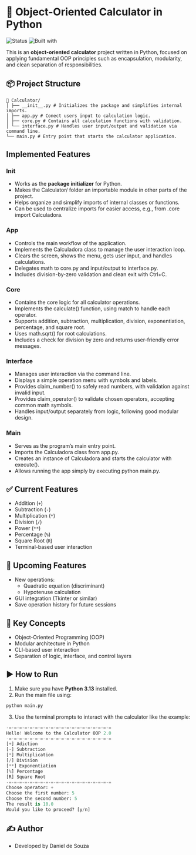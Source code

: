 
# 🧮 Object-Oriented Calculator in Python

![Status](https://img.shields.io/badge/status-complete-blue)
![Built with](https://img.shields.io/badge/built%20with-Python%203.13-yellow)

This is an **object-oriented calculator** project written in Python, focused on applying fundamental OOP principles such as encapsulation, modularity, and clean separation of responsibilities.



## 📦 Project Structure

```
📂 Calculator/
│ ├── __init__.py # Initializes the package and simplifies internal imports.
│ ├── app.py # Conect users input to calculation logic.
│ ├── core.py # Contains all calculation functions with validation.
│ └── interface.py # Handles user input/output and validation via command line.
└── main.py # Entry point that starts the calculator application.
```

## Implemented Features

### Init
- Works as the **package initializer** for Python.
- Makes the Calculator/ folder an importable module in other parts of the project.
- Helps organize and simplify imports of internal classes or functions.
- Can be used to centralize imports for easier access, e.g., from .core import Calculadora.

### App
- Controls the main workflow of the application.
- Implements the Calculadora class to manage the user interaction loop.
- Clears the screen, shows the menu, gets user input, and handles calculations.
- Delegates math to core.py and input/output to interface.py.
- Includes division-by-zero validation and clean exit with Ctrl+C.

### Core
- Contains the core logic for all calculator operations.
- Implements the calculate() function, using match to handle each operator.
- Supports addition, subtraction, multiplication, division, exponentiation, percentage, and square root.
- Uses math.sqrt() for root calculations.
- Includes a check for division by zero and returns user-friendly error messages.

### Interface
- Manages user interaction via the command line.
- Displays a simple operation menu with symbols and labels.
- Provides claim_number() to safely read numbers, with validation against invalid input.
- Provides claim_operator() to validate chosen operators, accepting common math symbols.
- Handles input/output separately from logic, following good modular design.

### Main
- Serves as the program’s main entry point.
- Imports the Calculadora class from app.py.
- Creates an instance of Calculadora and starts the calculator with execute().
- Allows running the app simply by executing python main.py.

## ✅ Current Features

- Addition (`+`)  
- Subtraction (`-`)  
- Multiplication (`*`)  
- Division (`/`)  
- Power (`**`)  
- Percentage (`%`)  
- Square Root (`R`)  
- Terminal-based user interaction



## 🚧 Upcoming Features

- New operations:
  - Quadratic equation (discriminant)
  - Hypotenuse calculation  
- GUI integration (Tkinter or similar)  
- Save operation history for future sessions


## 🧠 Key Concepts

- Object-Oriented Programming (OOP)  
- Modular architecture in Python  
- CLI-based user interaction  
- Separation of logic, interface, and control layers



## ▶️ How to Run

1. Make sure you have **Python 3.13** installed.  
2. Run the main file using:

```bash
python main.py
```

3. Use the terminal prompts to interact with the calculator like the example:

```python
-=-=-=-=-=-=-=-=-=-=-=-=-=-=-=-=-=-=-=-=
Hello! Welcome to the Calculator OOP 2.0
-=-=-=-=-=-=-=-=-=-=-=-=-=-=-=-=-=-=-=-=
[+] Adiction
[-] Subtraction
[*] Multiplication
[/] Division
[**] Exponentiation
[%] Percentage
[R] Square Root
-=-=-=-=-=-=-=-=-=-=-=-=-=-=-=-=-=-=-=-=
Choose operator: +
Choose the first number: 5
Choose the second number: 5
The result is 10.0
Would you like to proceed? [y/n]
```

## ✍️ Author
- Developed by Daniel de Souza
